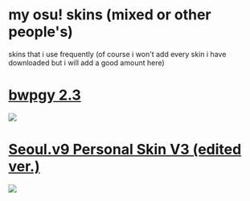 # my osu! skins (mixed or other people's)
skins that i use frequently (of course i won't add every skin i have downloaded but i will add a good amount here)


# [bwpgy 2.3](https://joofi.s-ul.eu/4NgUFUeI)
![](https://osu.ppy.sh/ss/11928895)

# [Seoul.v9 Personal Skin V3 (edited ver.)](https://joofi.s-ul.eu/EnCLB4td)
![](https://osu.ppy.sh/ss/11928910)
